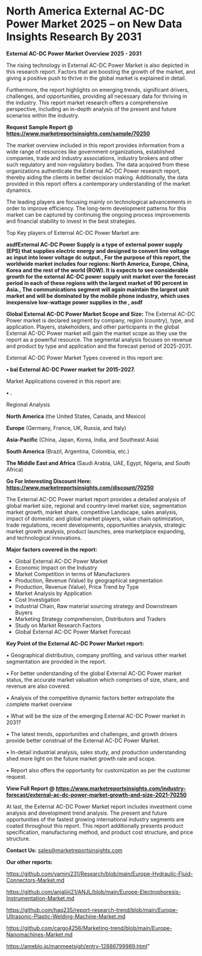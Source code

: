 # North America External AC-DC Power Market 2025 – on New Data Insights Research By 2031

<Strong> External AC-DC Power Market Overview 2025 - 2031</strong>

The rising technology in External AC-DC Power Market is also depicted in this research report. Factors that are boosting the growth of the market, and giving a positive push to thrive in the global market is explained in detail.

Furthermore, the report highlights on emerging trends, significant drivers, challenges, and opportunities, providing all necessary data for thriving in the industry. This report market research offers a comprehensive perspective, including an in-depth analysis of the present and future scenarios within the industry.

<strong>Request Sample Report @ <a href=https://www.marketreportsinsights.com/sample/70250>https://www.marketreportsinsights.com/sample/70250</a></strong>

The market overview included in this report provides information from a wide range of resources like government organizations, established companies, trade and industry associations, industry brokers and other such regulatory and non-regulatory bodies. The data acquired from these organizations authenticate the External AC-DC Power research report, thereby aiding the clients in better decision making. Additionally, the data provided in this report offers a contemporary understanding of the market dynamics.

The leading players are focusing mainly on technological advancements in order to improve efficiency. The long-term development patterns for this market can be captured by continuing the ongoing process improvements and financial stability to invest in the best strategies.

Top Key players of External AC-DC Power Market are:

<strong>asdfExternal AC-DC Power Supply is a type of external power supply (EPS) that supplies electric energy and designed to convert line voltage ac input into lower voltage dc output., For the purpose of this report, the worldwide market includes four regions: North America, Europe, China, Korea and the rest of the world (ROW). It is expects to see considerable growth for the external AC-DC power supply unit market over the forecast period in each of these regions with the largest market of 90 percent in Asia., The communications segment will again maintain the largest unit market and will be dominated by the mobile phone industry, which uses inexpensive low-wattage power supplies in the , asdf</strong>

<strong><b>Global External AC-DC Power Market Scope and Size:</b></strong>
The External AC-DC Power market is declared segment by company, region (country), type, and application. Players, stakeholders, and other participants in the global External AC-DC Power market will gain the market scope as they use the report as a powerful resource. The segmental analysis focuses on revenue and product by type and application and the forecast period of 2025-2031.

External AC-DC Power Market Types covered in this report are:

<strong>• bal External AC-DC Power market for 2015-2027.</strong>

Market Applications covered in this report are:

<strong>• .</strong> 

Regional Analysis

<strong>North America</strong> (the United States, Canada, and Mexico)

<strong>Europe</strong> (Germany, France, UK, Russia, and Italy)

<strong>Asia-Pacific</strong> (China, Japan, Korea, India, and Southeast Asia)

<strong>South America</strong> (Brazil, Argentina, Colombia, etc.)

<strong>The Middle East and Africa</strong> (Saudi Arabia, UAE, Egypt, Nigeria, and South Africa)

<strong>Go For Interesting Discount Here: <a href=https://www.marketreportsinsights.com/discount/70250>https://www.marketreportsinsights.com/discount/70250</a></strong>

The External AC-DC Power market report provides a detailed analysis of global market size, regional and country-level market size, segmentation market growth, market share, competitive Landscape, sales analysis, impact of domestic and global market players, value chain optimization, trade regulations, recent developments, opportunities analysis, strategic market growth analysis, product launches, area marketplace expanding, and technological innovations.

<strong><b>Major factors covered in the report:</b></strong>
<ul>
  <li>Global External AC-DC Power Market </li>
  <li>Economic Impact on the Industry</li>
  <li>Market Competition in terms of Manufacturers</li>
  <li>Production, Revenue (Value) by geographical segmentation</li>
  <li>Production, Revenue (Value), Price Trend by Type</li>
  <li>Market Analysis by Application</li>
  <li>Cost Investigation</li>
  <li>Industrial Chain, Raw material sourcing strategy and Downstream Buyers</li>
  <li>Marketing Strategy comprehension, Distributors and Traders</li>
  <li>Study on Market Research Factors</li>
  <li>Global External AC-DC Power Market Forecast</li>
</ul>

<strong><b>Key Point of the External AC-DC Power Market report:</b></strong>

• Geographical distribution, company profiling, and various other market segmentation are provided in the report.

• For better understanding of the global External AC-DC Power market status, the accurate market valuation which comprises of size, share, and revenue are also covered.

• Analysis of the competitive dynamic factors better extrapolate the complete market overview

• What will be the size of the emerging External AC-DC Power market in 2031?

• The latest trends, opportunities and challenges, and growth drivers provide better construal of the External AC-DC Power Market.

• In-detail industrial analysis, sales study, and production understanding shed more light on the future market growth rate and scope.

• Report also offers the opportunity for customization as per the customer request.

<strong><b>View Full Report @ <a href=https://www.marketreportsinsights.com/industry-forecast/external-ac-dc-power-market-growth-and-size-2021-70250>https://www.marketreportsinsights.com/industry-forecast/external-ac-dc-power-market-growth-and-size-2021-70250</a></b></strong>


At last, the External AC-DC Power Market report includes investment come analysis and development trend analysis. The present and future opportunities of the fastest growing international industry segments are coated throughout this report. This report additionally presents product specification, manufacturing method, and product cost structure, and price structure.

<strong>Contact Us:</strong>
sales@marketreportsinsights.com

<strong>Our other reports:</strong>

<a href=https://github.com/yamini231/Research/blob/main/Europe-Hydraulic-Fluid-Connectors-Market.md>https://github.com/yamini231/Research/blob/main/Europe-Hydraulic-Fluid-Connectors-Market.md</a>

<a href=https://github.com/anjaliiii21/ANJL/blob/main/Europe-Electrophoresis-Instrumentation-Market.md>https://github.com/anjaliiii21/ANJL/blob/main/Europe-Electrophoresis-Instrumentation-Market.md</a>

<a href=https://github.com/haq235/report-research-trend/blob/main/Europe-Ultrasonic-Plastic-Welding-Machine-Market.md>https://github.com/haq235/report-research-trend/blob/main/Europe-Ultrasonic-Plastic-Welding-Machine-Market.md</a>

<a href=https://github.com/cargo4256/Marketing-trend/blob/main/Europe-Nanomachines-Market.md>https://github.com/cargo4256/Marketing-trend/blob/main/Europe-Nanomachines-Market.md</a>

<a href=https://ameblo.jp/manmeetsigh/entry-12886799989.html>https://ameblo.jp/manmeetsigh/entry-12886799989.html</a>"
